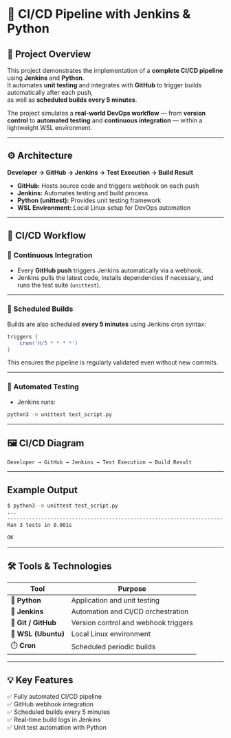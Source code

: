# 🚀 CI/CD Pipeline with Jenkins & Python

## 🧩 Project Overview
This project demonstrates the implementation of a **complete CI/CD pipeline** using **Jenkins** and **Python**.  
It automates **unit testing** and integrates with **GitHub** to trigger builds automatically after each push,  
as well as **scheduled builds every 5 minutes**.  

The project simulates a **real-world DevOps workflow** — from **version control** to **automated testing** and **continuous integration** — within a lightweight WSL environment.

---

## ⚙️ Architecture

**Developer → GitHub → Jenkins → Test Execution → Build Result**

- **GitHub:** Hosts source code and triggers webhook on each push  
- **Jenkins:** Automates testing and build process  
- **Python (unittest):** Provides unit testing framework  
- **WSL Environment:** Local Linux setup for DevOps automation  

---



## 🔁 CI/CD Workflow

### 🔹 Continuous Integration
- Every **GitHub push** triggers Jenkins automatically via a webhook.  
- Jenkins pulls the latest code, installs dependencies if necessary, and runs the test suite (`unittest`).  

---

### 🔹 Scheduled Builds
Builds are also scheduled **every 5 minutes** using Jenkins cron syntax:

```groovy
triggers {
    cron('H/5 * * * *')
}
```

This ensures the pipeline is regularly validated even without new commits.


---  


### 🔹 Automated Testing
- Jenkins runs:

```bash
python3 -m unittest test_script.py
```

---

## 🖼️ CI/CD Diagram



```
Developer → GitHub → Jenkins → Test Execution → Build Result
```


---

## Example Output

```bash
$ python3 -m unittest test_script.py
...
----------------------------------------------------------------------
Ran 3 tests in 0.001s

OK
```

---


## 🛠️ Tools & Technologies

| Tool | Purpose |
|------|---------|
| 🐍 **Python** | Application and unit testing |
| 🧰 **Jenkins** | Automation and CI/CD orchestration |
| 💾 **Git / GitHub** | Version control and webhook triggers |
| 🐧 **WSL (Ubuntu)** | Local Linux environment |
| ⏱️ **Cron** | Scheduled periodic builds |



---


## 💡 Key Features

✅ Fully automated CI/CD pipeline  
✅ GitHub webhook integration  
✅ Scheduled builds every 5 minutes  
✅ Real-time build logs in Jenkins  
✅ Unit test automation with Python





